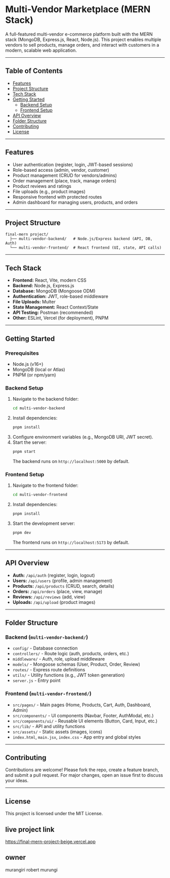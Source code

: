 # Multi-Vendor Marketplace (MERN Stack)

A full-featured multi-vendor e-commerce platform built with the MERN stack (MongoDB, Express.js, React, Node.js). This project enables multiple vendors to sell products, manage orders, and interact with customers in a modern, scalable web application.

---

## Table of Contents

- [Features](#features)
- [Project Structure](#project-structure)
- [Tech Stack](#tech-stack)
- [Getting Started](#getting-started)
  - [Backend Setup](#backend-setup)
  - [Frontend Setup](#frontend-setup)
- [API Overview](#api-overview)
- [Folder Structure](#folder-structure)
- [Contributing](#contributing)
- [License](#license)

---

## Features

- User authentication (register, login, JWT-based sessions)
- Role-based access (admin, vendor, customer)
- Product management (CRUD for vendors/admins)
- Order management (place, track, manage orders)
- Product reviews and ratings
- File uploads (e.g., product images)
- Responsive frontend with protected routes
- Admin dashboard for managing users, products, and orders

---

## Project Structure

```
final-mern project/
  ├── multi-vendor-backend/   # Node.js/Express backend (API, DB, Auth)
  └── multi-vendor-frontend/  # React frontend (UI, state, API calls)
```

---

## Tech Stack

- **Frontend:** React, Vite, modern CSS
- **Backend:** Node.js, Express.js
- **Database:** MongoDB (Mongoose ODM)
- **Authentication:** JWT, role-based middleware
- **File Uploads:** Multer
- **State Management:** React Context/State
- **API Testing:** Postman (recommended)
- **Other:** ESLint, Vercel (for deployment), PNPM

---

## Getting Started

### Prerequisites

- Node.js (v16+)
- MongoDB (local or Atlas)
- PNPM (or npm/yarn)

### Backend Setup

1. Navigate to the backend folder:
   ```bash
   cd multi-vendor-backend
   ```
2. Install dependencies:
   ```bash
   pnpm install
   ```
3. Configure environment variables (e.g., MongoDB URI, JWT secret).
4. Start the server:
   ```bash
   pnpm start
   ```
   The backend runs on `http://localhost:5000` by default.

### Frontend Setup

1. Navigate to the frontend folder:
   ```bash
   cd multi-vendor-frontend
   ```
2. Install dependencies:
   ```bash
   pnpm install
   ```
3. Start the development server:
   ```bash
   pnpm dev
   ```
   The frontend runs on `http://localhost:5173` by default.

---

## API Overview

- **Auth:** `/api/auth` (register, login, logout)
- **Users:** `/api/users` (profile, admin management)
- **Products:** `/api/products` (CRUD, search, details)
- **Orders:** `/api/orders` (place, view, manage)
- **Reviews:** `/api/reviews` (add, view)
- **Uploads:** `/api/upload` (product images)

---

## Folder Structure

### Backend (`multi-vendor-backend/`)

- `config/` - Database connection
- `controllers/` - Route logic (auth, products, orders, etc.)
- `middleware/` - Auth, role, upload middleware
- `models/` - Mongoose schemas (User, Product, Order, Review)
- `routes/` - Express route definitions
- `utils/` - Utility functions (e.g., JWT token generation)
- `server.js` - Entry point

### Frontend (`multi-vendor-frontend/`)

- `src/pages/` - Main pages (Home, Products, Cart, Auth, Dashboard, Admin)
- `src/components/` - UI components (Navbar, Footer, AuthModal, etc.)
- `src/components/ui/` - Reusable UI elements (Button, Card, Input, etc.)
- `src/lib/` - API and utility functions
- `src/assets/` - Static assets (images, icons)
- `index.html`, `main.jsx`, `index.css` - App entry and global styles

---

## Contributing

Contributions are welcome! Please fork the repo, create a feature branch, and submit a pull request. For major changes, open an issue first to discuss your ideas.

---

## License

This project is licensed under the MIT License.
## live project link
https://final-mern-project-beige.vercel.app
## owner
murangiri robert murungi